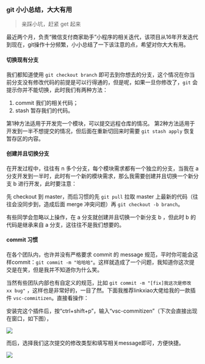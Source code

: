 ### git 小小总结，大大有用

> 亲踩小坑，赶紧 get 起来

最近两个月，负责“微信支付商家助手”小程序的相关迭代，该项目从16年开发迭代到现在，git操作十分频繁，小小总结了一下该注意的点，希望对你大大有用。

#### 切换现有分支
我们都知道使用 `git checkout branch` 即可去到你想去的分支，这个情况在你当前分支没有修改代码的前提是可以行得通的，但是呢，如果一旦你修改了，`git` 会提示你并不能切换，此时我们有两种方法：

1. commit 我们的相关代码；
2. stash 暂存我们的代码。

第1种方法适用于开发完一个模块，可以提交远程仓库的情况。
第2种方法适用于开发到一半不想提交的情况，但后面在重新切回来时需要 `git stash apply` 恢复暂存区的内容。

#### 创建并且切换分支

在开发过程中，往往有 n 多个分支，每个模块需求都有一个独立的分支，当我在 a 分支开发到一半时，此时有一个新的模块需求，那么我需要创建并且切换一个新分支 b 进行开发，此时要注意：

先 checkout 到 master，而后习惯的先 `git pull` 拉取 master 上最新的代码（往往会没同步到，造成后面 merge 冲突问题）再 `git checkout -b branch`。

有些同学会忽略以上操作，在 a 分支就创建并且切换一个新分支 b ，但此时 b 的代码是继承来自 a 分支，这往往不是我们想要的。 

#### commit 习惯

在各个团队内，也许并没有严格要求 commit 的 message 规范，平时你可能会这样commit：`git commit -m "哈哈哈"`。这样就造成了一个问题，我知道你这次提交是在笑，但是我并不知道你为什么笑。

当然有些团队内部也有自定义的规范，比如 `git commit -m "[fix]我这次是修改 xx bug"` ，这样也是非常好的，一目了然。下面我推荐linkxiao大佬给我的一款插件 `vsc-commitizen`。直接看操作：

安装完这个插件后，按“ctrl+shift+p”，输入“vsc-commitizen”（下次会直接出现在窗口，如下图），

![](https://act.weixin.qq.com/static/images/201912/e6c31060155fac00bafe1b8ef9906049.png)

而后，选择我们这次提交的修改类型和填写相关message即可，方便快捷。

![](https://act.weixin.qq.com/static/images/201912/8f025754852def4aa4a1eeb8eae3d596.png)

